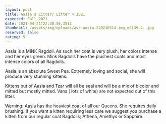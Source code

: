 ```yaml
---
layout: post
title: Aasia's Litter/ Litter 4 2021
expected: Fall 2021
date: 2021-04-21T22:30:56.351Z
thumbnail: /assets/img/uploads/asr-aasia-220210314-img_e8139-2-.jpg
reserved: false
rating: 5
---
```

Aasia is a MINK Ragdoll. As such her coat is very plush, her colors intense and her eyes green. Mink Ragdolls have the plushest coats and most intense colors of all Ragdolls. 

Aasia is an absolute Sweet Pea. Extremely loving and social, she will produce very stunning kittens. 

Kittens out of Aasia and Tzar will all be seal and will be a mix of bicolor and mitted but mostly mitted. Vans ( lots of white) are not expected out of this litter. 

Warning: Aasia has the heaviest coat of all our Queens. She requires daily brushing. If you want a kitten requiring less care we suggest you purchase a kitten from our regular coat Ragdolls; Athena, Amethys or Sapphire.